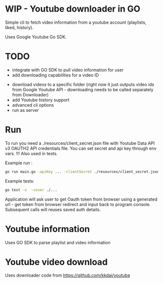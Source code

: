 WIP - Youtube downloader in GO
===============================

Simple cli to fetch video information from a youtube account (playlists, liked, history). 

Uses Google Youtube Go SDK.

# TODO

+ integrate with GO SDK to pull video information for user
+ add downloading capabilities for a video ID
- download videos to a specific folder (right now it just outputs video ids from Google Youtube API - downloading needs to be called separately from Downloader)
- add Youtube history support
- advanced cli options
- run as server

# Run

To run you need a ./resources/client_secret.json file with Youtube Data API v3 OAUTH2 API credentials file.
You can set secret and api key through env vars.
!!! Also used in tests.

Example run :

```bash
go run main.go -apiKey ... -clientSecret ./resources/client_secret.json
```

Example tests:
```bash
go test -v  -cover ./...
```

Application will ask user to get Oauth token from browser using a generated url - get token from browser redirect and input back to program console.
Subsequent calls will reuses saved auth details.

# Youtube information

Uses GO SDK to parse playlist and video information

# Youtube video download

Uses downloader code from https://github.com/kkdai/youtube
